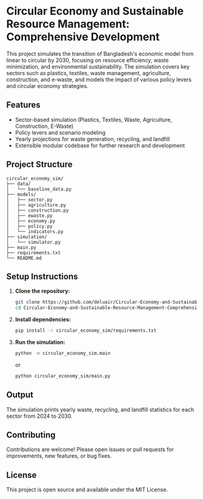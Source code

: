 # Circular Economy and Sustainable Resource Management: Comprehensive Development

This project simulates the transition of Bangladesh's economic model from linear to circular by 2030, focusing on resource efficiency, waste minimization, and environmental sustainability. The simulation covers key sectors such as plastics, textiles, waste management, agriculture, construction, and e-waste, and models the impact of various policy levers and circular economy strategies.

## Features
- Sector-based simulation (Plastics, Textiles, Waste, Agriculture, Construction, E-Waste)
- Policy levers and scenario modeling
- Yearly projections for waste generation, recycling, and landfill
- Extensible modular codebase for further research and development

## Project Structure
```
circular_economy_sim/
├── data/
│   └── baseline_data.py
├── models/
│   ├── sector.py
│   ├── agriculture.py
│   ├── construction.py
│   ├── ewaste.py
│   ├── economy.py
│   ├── policy.py
│   └── indicators.py
├── simulation/
│   └── simulator.py
├── main.py
├── requirements.txt
└── README.md
```

## Setup Instructions
1. **Clone the repository:**
   ```bash
   git clone https://github.com/deluair/Circular-Economy-and-Sustainable-Resource-Management-Comprehensive-Development.git
   cd Circular-Economy-and-Sustainable-Resource-Management-Comprehensive-Development
   ```
2. **Install dependencies:**
   ```bash
   pip install -r circular_economy_sim/requirements.txt
   ```
3. **Run the simulation:**
   ```bash
   python -m circular_economy_sim.main
   ```
   or
   ```bash
   python circular_economy_sim/main.py
   ```

## Output
The simulation prints yearly waste, recycling, and landfill statistics for each sector from 2024 to 2030.

## Contributing
Contributions are welcome! Please open issues or pull requests for improvements, new features, or bug fixes.

## License
This project is open source and available under the MIT License. 